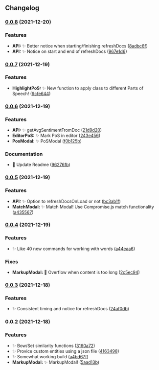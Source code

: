 ## Changelog
### [0.0.8](https://github.com/SkepticMystic/nlp/compare/0.0.7...0.0.8) (2021-12-20)


### Features

* **API:** :sparkles: Better notice when starting/finishing refreshDocs ([8adbc6f](https://github.com/SkepticMystic/nlp/commit/8adbc6fc2249478f9b459f34339ccf6df4452994))
* **API:** :sparkles: Notice on start and end of refreshDocs ([967e1d6](https://github.com/SkepticMystic/nlp/commit/967e1d688c9b1bb64a30827756692d376035712b))

### [0.0.7](https://github.com/SkepticMystic/nlp/compare/0.0.6...0.0.7) (2021-12-19)


### Features

* **HighlightPoS:** :sparkles: New function to apply class to different Parts of Speech! ([9cfe644](https://github.com/SkepticMystic/nlp/commit/9cfe64422e4d54605e7fd429f2a02b461ba014a3))

### [0.0.6](https://github.com/SkepticMystic/nlp/compare/0.0.5...0.0.6) (2021-12-19)


### Features

* **API:** :sparkles: getAvgSentimentFromDoc ([21d9d20](https://github.com/SkepticMystic/nlp/commit/21d9d203c798e1c75d9b9777df97ae3d9c5cc69b))
* **EditorPoS:** :sparkles: Mark PoS in editor ([243e456](https://github.com/SkepticMystic/nlp/commit/243e4563623e97b8e11663e80192cde6f272cbc4))
* **PosModal:** :sparkles: PoSModal ([f0b125b](https://github.com/SkepticMystic/nlp/commit/f0b125bf86539dd198a63b0b07d905f686f8ac5c))


### Documentation

* :memo: Update Readme ([96276fb](https://github.com/SkepticMystic/nlp/commit/96276fbc1f681fcdeb89bda7f7214e9557e3cebb))

### [0.0.5](https://github.com/SkepticMystic/nlp/compare/0.0.4...0.0.5) (2021-12-19)


### Features

* **API:** :sparkles: Option to refreshDocsOnLoad or not ([bc3ab1f](https://github.com/SkepticMystic/nlp/commit/bc3ab1f2ed73432ac78591973e05aeffb8069ab1))
* **MatchModal:** :sparkles: Match Modal! Use Compromise.js match functionality ([a435567](https://github.com/SkepticMystic/nlp/commit/a43556744847606d3c3737ac0c6b045fea6807fd))

### [0.0.4](https://github.com/SkepticMystic/nlp/compare/0.0.3...0.0.4) (2021-12-19)


### Features

* :sparkles: Like 40 new commands for working with words ([a44eaa6](https://github.com/SkepticMystic/nlp/commit/a44eaa67824e5409c3d97a7dfec019836ee165bf))


### Fixes

* **MarkupModal:** :bug: Overflow when content is too long ([2c5ec94](https://github.com/SkepticMystic/nlp/commit/2c5ec944b35c4c57ef2673a42f5bef5e3a85498d))

### [0.0.3](https://github.com/SkepticMystic/nlp/compare/0.0.2...0.0.3) (2021-12-18)


### Features

* :sparkles: Consistent timing and notice for refreshDocs ([24af0db](https://github.com/SkepticMystic/nlp/commit/24af0db7c3bf51646e7c9a9e599dc20b6ec7e71d))

### 0.0.2 (2021-12-18)


### Features

* :sparkles: Bow/Set similarity functions ([3160a72](https://github.com/SkepticMystic/nlp/commit/3160a729e15495f9edc3e27b59a495fcae6f3e7b))
* :sparkles: Provice custom entities using a json file ([4163498](https://github.com/SkepticMystic/nlp/commit/4163498470c5235b904e8c60e35c749e19151a09))
* :sparkles: Somewhat working build ([a4bd67f](https://github.com/SkepticMystic/nlp/commit/a4bd67f279faf81411c266432d0ecbed8547326d))
* **MarkupModal:** :sparkles: MarkupModal! ([5aad13b](https://github.com/SkepticMystic/nlp/commit/5aad13b74b0b3016268d5781073cffd425126770))
